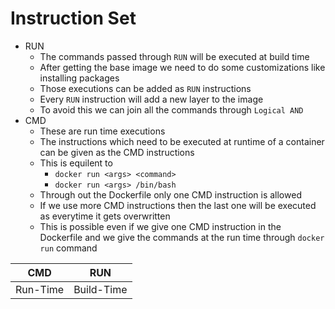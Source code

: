 # Instruction Set

- RUN
	- The commands passed through `RUN` will be executed at build time
	- After getting the base image we need to do some customizations like installing packages
	- Those executions can be added as `RUN` instructions
	- Every `RUN` instruction will add a new layer to the image
	- To avoid this we can join all the commands through `Logical AND`
- CMD
	- These are run time executions
	- The instructions which need to be executed at runtime of a container can be given as the CMD instructions
	- This is equilent to 
		- `docker run <args> <command>`
		- `docker run <args> /bin/bash`
	- Through out the Dockerfile only one CMD instruction is allowed
	- If we use more CMD instructions then the last one will be executed as everytime it gets overwritten
	- This is possible even if we give one CMD instruction in the Dockerfile and we give the commands at the run time through `docker run` command

| CMD | RUN |
|-----|-----|
| Run-Time | Build-Time |